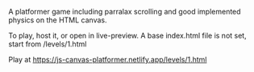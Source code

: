 A platformer game including parralax scrolling and good implemented physics on the HTML canvas.

To play, host it, or open in live-preview. A base index.html file is not set, start from /levels/1.html

Play at https://js-canvas-platformer.netlify.app/levels/1.html
